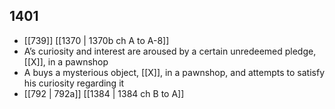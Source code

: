 ## 1401
- [[739]] [[1370 | 1370b ch A to A-8]] 
- A’s curiosity and interest are aroused by a certain unredeemed pledge, [[X]], in a pawnshop
- A buys a mysterious object, [[X]], in a pawnshop, and attempts to satisfy his curiosity regarding it
- [[792 | 792a]] [[1384 | 1384 ch B to A]] 


